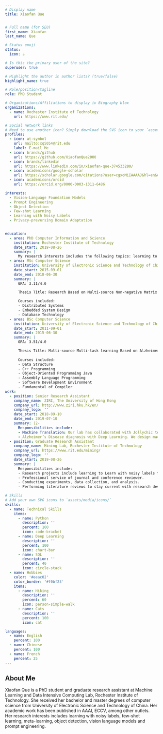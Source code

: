 ```yaml
---
# Display name
title: Xiaofan Que


# Full name (for SEO)
first_name: Xiaofan
last_name: Que

# Status emoji
status:
  icon: ☕️

# Is this the primary user of the site?
superuser: true

# Highlight the author in author lists? (true/false)
highlight_name: true

# Role/position/tagline
role: PhD Student 

# Organizations/Affiliations to display in Biography blox
organizations:
  - name: Rochester Institute of Technology
    url: https://www.rit.edu/

# Social network links
# Need to use another icon? Simply download the SVG icon to your `assets/media/icons/` folder.
profiles:
  - icon: at-symbol
    url: mailto:xq5054@rit.edu
    label: E-mail Me
  - icon: brands/github
    url: https://github.com/XiaofanQue2000
  - icon: brands/linkedin
    url: https://www.linkedin.com/in/xiaofan-que-374533280/
  - icon: academicons/google-scholar
    url: https://scholar.google.com/citations?user=cgxoMiIAAAAJ&hl=en&oi=sra
  - icon: academicons/orcid
    url: https://orcid.org/0000-0003-1311-6486

interests:
  - Vision-Language Foundation Models
  - Prompt Engineering
  - Object Detection
  - Few-shot Learning
  - Learning with Noisy Labels
  - Privacy-preversing Domain Adaptation
 

education:
  - area: PhD Computer Information and Science
    institution: Rochester Institute of Technology
    date_start: 2019-08-26
    summary: |
      My research interests includes the following topics: learning to learn with noisy labels, meta-learning, few-shot learning, object detection, PAC-Bayesian analysis. Published papers at AAAI and ECCV as first author. 
  - area: MSc Computer Science
    institution: University of Electronic Science and Technology of China
    date_start: 2015-09-01
    date_end: 2018-06-30
    summary: |
      GPA: 3.11/4.0

      Thesis Title: Research Based on Multi-source Non-negative Matrix Factorization.

      Courses included:
      - Distributed Systems
      - Embedded System Design
      - Database Technology
  - area: BSc Computer Science
    institution: University of Electronic Science and Technology of China
    date_start: 2011-09-01
    date_end: 2015-06-30
    summary: |
      GPA: 3.51/4.0

      Thesis Title: Multi-source Multi-task learning Based on Alzheimer’s Disease.
      
      Courses included:
      - Data Structure
      - C++ Programming
      - Object-Oriented Programming Java
      - Assembly Language Programming
      - Software Development Environment
      - Fundamental of Compiler
work:
  - position: Senior Research Assistant
    company_name: ZIRI, The University of Hong Kong
    company_url: http://www.ziri.hku.hk/en/
    company_logo: ''
    date_start: 2018-09-10
    date_end: 2019-07-10
    summary: |2-
      Responsibilities include:
      - Machine Translation: Our lab has collaborated with Jollychic to develop a machine translation model that integrates both production and research, involving Arabic, English, and Chinese. My responsibilities includes designing the mutul machine translation algorithm and implementation. 
      - Alzheimer’s Disease diagnosis with Deep Learning. We design machine learning algorithms to help diagnose Alzheimer’s Disease. My responsibilities includes designing novel multi-task algorithms for AD diagnosis. 
  - position: Graduate Research Assistant
    company_name: Mining Lab, Rochester Institute of Technology
    company_url: https://www.rit.edu/mining/
    company_logo: ''
    date_start: 2019-08-26
    summary: |
      Responsibilities include:
      - Research projects include learning to Learn with noisy labels for few-shot learning, source-free domain adaptation for object detection, and domain-adaptive prompt learning for cross-domain open-vocabulary object detection.
      - Professional service of journal and conference reviewer.
      - Conducting experiments, data collection, and analysis.
      - Performing literature reviews to stay current with research developments. Writing research papers, reports, or grant proposals.

# Skills
# Add your own SVG icons to `assets/media/icons/`
skills:
  - name: Technical Skills
    items:
      - name: Python
        description: ''
        percent: 100
        icon: code-bracket
      - name: Deep Learning
        description: ''
        percent: 100
        icon: chart-bar
      - name: SQL
        description: ''
        percent: 40
        icon: circle-stack
  - name: Hobbies
    color: '#eeac02'
    color_border: '#f0bf23'
    items:
      - name: Hiking
        description: ''
        percent: 60
        icon: person-simple-walk
      - name: Cats
        description: ''
        percent: 100
        icon: cat

languages:
  - name: English
    percent: 100
  - name: Chinese
    percent: 100
  - name: French
    percent: 25
---
```


## About Me

Xiaofan Que is a PhD student and graduate research assistant at Machine Learning and Data Intensive Computing Lab, Rochester Institute of Technology. She received her bachelor and master degrees of computer science from University of Electronic Science and Technology of China. Her academic work has been published in AAAI, ECCV, among other outlets. Her research interests includes learning with noisy labels, few-shot learning, meta-learning, object detection, vision language models and prompt engineering.
